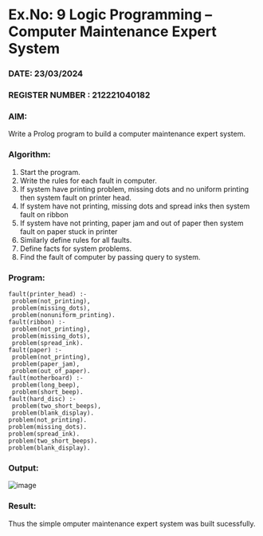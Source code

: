 # Ex.No: 9  Logic Programming –  Computer Maintenance Expert System
### DATE: 23/03/2024                                                                          
### REGISTER NUMBER : 212221040182
### AIM: 
Write a Prolog program to build a computer maintenance expert system.
###  Algorithm:
1. Start the program.
2. Write the rules for each fault in computer.
3. If system have printing problem, missing dots and no uniform printing then system fault on printer head.
4. If system have not printing, missing dots and spread inks then system fault on ribbon
5. If system have not printing, paper jam and out of paper then system fault on paper stuck in printer
6. Similarly define rules for all faults.
7. Define facts for system problems.
8. Find the fault of computer by passing query to system.
### Program:
```
fault(printer_head) :- 
 problem(not_printing), 
 problem(missing_dots), 
 problem(nonuniform_printing). 
fault(ribbon) :- 
 problem(not_printing), 
 problem(missing_dots), 
 problem(spread_ink). 
fault(paper) :- 
 problem(not_printing), 
 problem(paper_jam), 
 problem(out_of_paper). 
fault(motherboard) :- 
 problem(long_beep), 
 problem(short_beep). 
fault(hard_disc) :- 
 problem(two_short_beeps), 
 problem(blank_display).
problem(not_printing). 
problem(missing_dots). 
problem(spread_ink). 
problem(two_short_beeps). 
problem(blank_display). 
```
### Output:
![image](https://github.com/vithyasenthilkumar/AI_Lab_2023-24/assets/127177445/c9dc468b-6a78-45ff-a1ce-363815af18ff)
### Result:
Thus the simple omputer maintenance expert system was built sucessfully.
